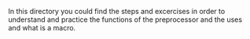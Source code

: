 In this directory you could find the steps and excercises in order to understand and practice the functions of the preprocessor and the uses and what is a macro.
